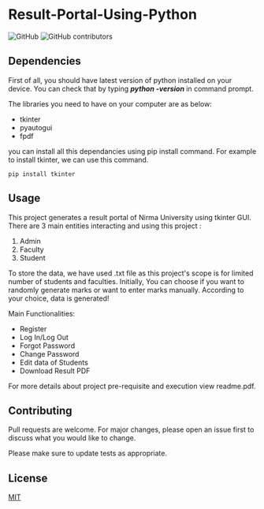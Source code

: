 # Result-Portal-Using-Python

![GitHub](https://img.shields.io/github/license/Harshit1q1/Result-Portal-Using-Python)
![GitHub contributors](https://img.shields.io/github/contributors/Harshit1q1/Result-Portal-Using-Python)

## Dependencies

First of all, you should have latest version of python installed on your device. You can check that by typing **_python -version_** in command prompt.

The libraries you need to have on your computer are as below:
* tkinter
* pyautogui
* fpdf

you can install all this dependancies using pip install command. For example to install tkinter, we can use this command.

```
pip install tkinter
```

## Usage

This project generates a result portal of Nirma University using tkinter GUI. There are 3 main entities interacting and using this project :
1. Admin
2. Faculty
3. Student

To store the data, we have used .txt file as this project's scope is for limited number of students and faculties. Initially, 
You can choose if you want to randomly generate marks or want to enter marks manually. According to your choice, data is generated!

Main Functionalities:
* Register
* Log In/Log Out
* Forgot Password
* Change Password
* Edit data of Students
* Download Result PDF

For more details about project pre-requisite and execution view readme.pdf.

## Contributing
Pull requests are welcome. For major changes, please open an issue first to discuss what you would like to change.

Please make sure to update tests as appropriate.

## License
[MIT](https://choosealicense.com/licenses/mit/)
